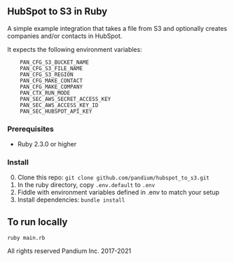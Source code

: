 ## HubSpot to S3 in Ruby

A simple example integration that takes a file from S3 and optionally creates companies and/or contacts in HubSpot.

It expects the following environment variables:

```
    PAN_CFG_S3_BUCKET_NAME
    PAN_CFG_S3_FILE_NAME
    PAN_CFG_S3_REGION
    PAN_CFG_MAKE_CONTACT
    PAN_CFG_MAKE_COMPANY
    PAN_CTX_RUN_MODE
    PAN_SEC_AWS_SECRET_ACCESS_KEY
    PAN_SEC_AWS_ACCESS_KEY_ID
    PAN_SEC_HUBSPOT_API_KEY
```


### Prerequisites

- Ruby 2.3.0 or higher

### Install

0. Clone this repo: `git clone github.com/pandium/hubspot_to_s3.git`
0. In the ruby directory, copy `.env.default` to `.env`
0. Fiddle with environment variables defined in .env to match your setup
0. Install dependencies: `bundle install`

## To run locally
`ruby main.rb`


All rights reserved Pandium Inc. 2017-2021

